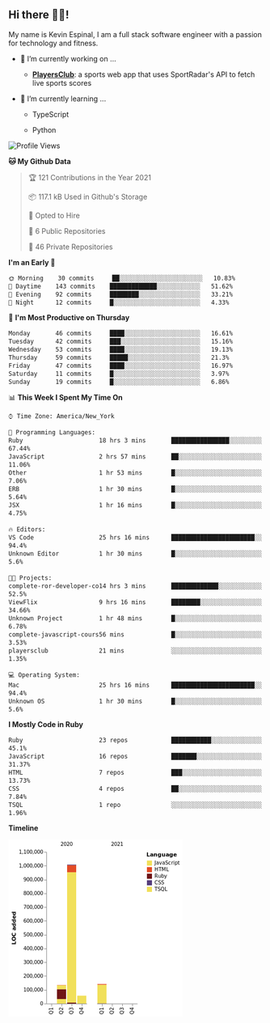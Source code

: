 ## Hi there 👋🏽!

My name is Kevin Espinal, I am a full stack software engineer with a passion for technology and fitness.

- 🔭 I’m currently working on ...

     - **[PlayersClub](https://playersclub.herokuapp.com/#/)**: a sports web app that uses SportRadar's API to fetch live sports scores

- 🌱 I’m currently learning ...

     - TypeScript
     
     - Python
     
<!--START_SECTION:waka-->
![Profile Views](http://img.shields.io/badge/Profile%20Views-1-blue)

**🐱 My Github Data** 

> 🏆 121 Contributions in the Year 2021
 > 
> 📦 117.1 kB Used in Github's Storage 
 > 
> 💼 Opted to Hire
 > 
> 📜 6 Public Repositories 
 > 
> 🔑 46 Private Repositories  
 > 
**I'm an Early 🐤** 

```text
🌞 Morning    30 commits     ██░░░░░░░░░░░░░░░░░░░░░░░   10.83% 
🌆 Daytime    143 commits    █████████████░░░░░░░░░░░░   51.62% 
🌃 Evening    92 commits     ████████░░░░░░░░░░░░░░░░░   33.21% 
🌙 Night      12 commits     █░░░░░░░░░░░░░░░░░░░░░░░░   4.33%

```
📅 **I'm Most Productive on Thursday** 

```text
Monday       46 commits     ████░░░░░░░░░░░░░░░░░░░░░   16.61% 
Tuesday      42 commits     ███░░░░░░░░░░░░░░░░░░░░░░   15.16% 
Wednesday    53 commits     ████░░░░░░░░░░░░░░░░░░░░░   19.13% 
Thursday     59 commits     █████░░░░░░░░░░░░░░░░░░░░   21.3% 
Friday       47 commits     ████░░░░░░░░░░░░░░░░░░░░░   16.97% 
Saturday     11 commits     █░░░░░░░░░░░░░░░░░░░░░░░░   3.97% 
Sunday       19 commits     █░░░░░░░░░░░░░░░░░░░░░░░░   6.86%

```


📊 **This Week I Spent My Time On** 

```text
⌚︎ Time Zone: America/New_York

💬 Programming Languages: 
Ruby                     18 hrs 3 mins       ████████████████░░░░░░░░░   67.44% 
JavaScript               2 hrs 57 mins       ██░░░░░░░░░░░░░░░░░░░░░░░   11.06% 
Other                    1 hr 53 mins        █░░░░░░░░░░░░░░░░░░░░░░░░   7.06% 
ERB                      1 hr 30 mins        █░░░░░░░░░░░░░░░░░░░░░░░░   5.64% 
JSX                      1 hr 16 mins        █░░░░░░░░░░░░░░░░░░░░░░░░   4.75%

🔥 Editors: 
VS Code                  25 hrs 16 mins      ███████████████████████░░   94.4% 
Unknown Editor           1 hr 30 mins        █░░░░░░░░░░░░░░░░░░░░░░░░   5.6%

🐱‍💻 Projects: 
complete-ror-developer-co14 hrs 3 mins       █████████████░░░░░░░░░░░░   52.5% 
ViewFlix                 9 hrs 16 mins       ████████░░░░░░░░░░░░░░░░░   34.66% 
Unknown Project          1 hr 48 mins        █░░░░░░░░░░░░░░░░░░░░░░░░   6.78% 
complete-javascript-cours56 mins             █░░░░░░░░░░░░░░░░░░░░░░░░   3.53% 
playersclub              21 mins             ░░░░░░░░░░░░░░░░░░░░░░░░░   1.35%

💻 Operating System: 
Mac                      25 hrs 16 mins      ███████████████████████░░   94.4% 
Unknown OS               1 hr 30 mins        █░░░░░░░░░░░░░░░░░░░░░░░░   5.6%

```

**I Mostly Code in Ruby** 

```text
Ruby                     23 repos            ███████████░░░░░░░░░░░░░░   45.1% 
JavaScript               16 repos            ███████░░░░░░░░░░░░░░░░░░   31.37% 
HTML                     7 repos             ███░░░░░░░░░░░░░░░░░░░░░░   13.73% 
CSS                      4 repos             ██░░░░░░░░░░░░░░░░░░░░░░░   7.84% 
TSQL                     1 repo              ░░░░░░░░░░░░░░░░░░░░░░░░░   1.96%

```


**Timeline**

![Chart not found](https://raw.githubusercontent.com/espinalk212/espinalk212/main/charts/bar_graph.png) 


<!--END_SECTION:waka-->


<!--
**espinalk212/espinalk212** is a ✨ _special_ ✨ repository because its `README.md` (this file) appears on your GitHub profile.

Here are some ideas to get you started:

- 🔭 I’m currently working on ...
- 🌱 I’m currently learning ...
- 👯 I’m looking to collaborate on ...
- 🤔 I’m looking for help with ...
- 💬 Ask me about ...
- 📫 How to reach me: ...
- 😄 Pronouns: ...
- ⚡ Fun fact: ...
-->
